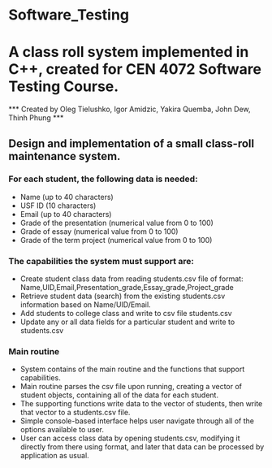 # Software_Testing

# A class roll system implemented in C++, created for CEN 4072 Software Testing Course.

*** Created by Oleg Tielushko, Igor Amidzic, Yakira Quemba, John Dew, Thinh Phung ***

## Design and implementation of a small class-roll maintenance system. 

### For each student, the following data is needed:
* Name (up to 40 characters)
* USF ID (10 characters)
* Email (up to 40 characters)
* Grade of the presentation (numerical value from 0 to 100)
* Grade of essay (numerical value from 0 to 100)
* Grade of the term project (numerical value from 0 to 100)

### The capabilities the system must support are:
* Create student class data from reading students.csv file of format: Name,UID,Email,Presentation_grade,Essay_grade,Project_grade
* Retrieve student data (search) from the existing students.csv information based on Name/UID/Email.
* Add students to college class and write to csv file students.csv
* Update any or all data fields for a particular student and write to students.csv

### Main routine
* System contains of the main routine and the functions that support capabilities. 
* Main routine parses the csv file upon running, creating a vector of student objects, containing all of the data for each student.
* The supporting functions write data to the vector of students, then write that vector to a students.csv file.
* Simple console-based interface helps user navigate through all of the options available to user. 
* User can access class data by opening students.csv, modifying it directly from there using format, and later that data can be processed by application as usual.
